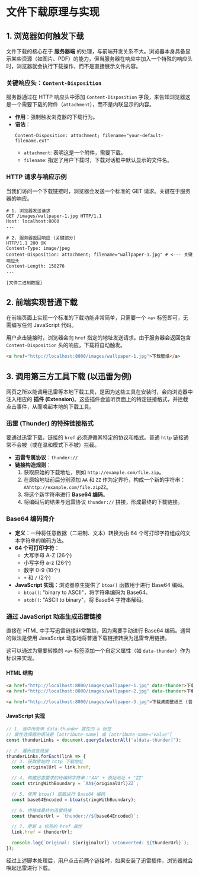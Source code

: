 # 文件下载原理与实现

## 1\. 浏览器如何触发下载

文件下载的核心在于 **服务器端** 的处理，与前端开发关系不大。浏览器本身具备显示某些资源（如图片、PDF）的能力，但当服务器在响应中加入一个特殊的响应头时，浏览器就会执行下载操作，而不是直接展示文件内容。

### 关键响应头：`Content-Disposition`

服务器通过在 HTTP 响应头中添加 `Content-Disposition` 字段，来告知浏览器这是一个需要下载的附件（`attachment`），而不是内联显示的内容。

  - **作用**：强制触发浏览器的下载行为。
  - **语法**：
    ```
    Content-Disposition: attachment; filename="your-default-filename.ext"
    ```
      - `attachment`: 表明这是一个附件，需要下载。
      - `filename`: 指定了用户下载时，下载对话框中默认显示的文件名。

### HTTP 请求与响应示例

当我们访问一个下载链接时，浏览器会发送一个标准的 GET 请求。关键在于服务器的响应。

```http
# 1. 浏览器发送请求
GET /images/wallpaper-1.jpg HTTP/1.1
Host: localhost:8000
...

# 2. 服务器返回响应 (关键部分)
HTTP/1.1 200 OK
Content-Type: image/jpeg
Content-Disposition: attachment; filename="wallpaper-1.jpg" # <--- 关键响应头
Content-Length: 158276
...

[文件二进制数据]
```

## 2\. 前端实现普通下载

在前端页面上实现一个标准的下载功能非常简单，只需要一个 `<a>` 标签即可，无需编写任何 JavaScript 代码。

用户点击链接时，浏览器会向 `href` 指定的地址发送请求。由于服务器会返回包含 `Content-Disposition` 头的响应，下载将自动触发。

```html
<a href="http://localhost:8000/images/wallpaper-1.jpg">下载壁纸</a>
```

## 3\. 调用第三方工具下载 (以迅雷为例)

网页之所以能调用迅雷等本地下载工具，是因为这些工具在安装时，会向浏览器中注入相应的 **插件 (Extension)**。这些插件会监听页面上的特定链接格式，并拦截点击事件，从而唤起本地的下载工具。

### 迅雷 (Thunder) 的特殊链接格式

要通过迅雷下载，链接的 `href` 必须遵循其特定的协议和格式。普通 `http` 链接通常不会被（或在温和模式下不被）拦截。

  - **迅雷专属协议**：`thunder://`
  - **链接构造规则**：
    1.  获取原始的下载地址，例如 `http://example.com/file.zip`。
    2.  在原始地址前后分别添加 `AA` 和 `ZZ` 作为定界符，构成一个新的字符串：`AAhttp://example.com/file.zipZZ`。
    3.  将这个新字符串进行 **Base64 编码**。
    4.  将编码后的结果与迅雷协议 `thunder://` 拼接，形成最终的下载链接。

### Base64 编码简介

  - **定义**：一种将任意数据（二进制、文本）转换为由 64 个可打印字符组成的文本字符串的编码方法。
  - **64 个可打印字符**：
      - 大写字母 A-Z (26个)
      - 小写字母 a-z (26个)
      - 数字 0-9 (10个)
      - `+` 和 `/` (2个)
  - **JavaScript 实现**：浏览器原生提供了 `btoa()` 函数用于进行 Base64 编码。
      - `btoa()`: "binary to ASCII"，将字符串编码为 Base64。
      - `atob()`: "ASCII to binary"，将 Base64 字符串解码。

### 通过 JavaScript 动态生成迅雷链接

直接在 HTML 中手写迅雷链接非常繁琐，因为需要手动进行 Base64 编码。通常的做法是使用 JavaScript 动态地将普通下载链接转换为迅雷专用链接。

这可以通过为需要转换的 `<a>` 标签添加一个自定义属性（如 `data-thunder`）作为标识来实现。

#### HTML 结构

```html
<a href="http://localhost:8000/images/wallpaper-1.jpg" data-thunder>下载桌面壁纸一 (迅雷)</a>
<a href="http://localhost:8000/images/wallpaper-2.jpg" data-thunder>下载桌面壁纸二 (迅雷)</a>

<a href="http://localhost:8000/images/wallpaper-3.jpg">下载桌面壁纸三 (普通)</a>
```

#### JavaScript 实现

```javascript
// 1. 选中所有带 data-thunder 属性的 a 标签
// 属性选择器的语法是 [attribute-name] 或 [attribute-name="value"]
const thunderLinks = document.querySelectorAll('a[data-thunder]');

// 2. 遍历这些链接
thunderLinks.forEach(link => {
  // 3. 获取原始的 http 下载地址
  const originalUrl = link.href;

  // 4. 构建迅雷要求的待编码字符串："AA" + 原始地址 + "ZZ"
  const stringWithBoundary = `AA${originalUrl}ZZ`;

  // 5. 使用 btoa() 函数进行 Base64 编码
  const base64Encoded = btoa(stringWithBoundary);

  // 6. 拼接成最终的迅雷链接
  const thunderUrl = `thunder://${base64Encoded}`;

  // 7. 更新 a 标签的 href 属性
  link.href = thunderUrl;

  console.log(`Original: ${originalUrl} \nConverted: ${thunderUrl}`);
});
```

经过上述脚本处理后，用户点击前两个链接时，如果安装了迅雷插件，浏览器就会唤起迅雷进行下载。